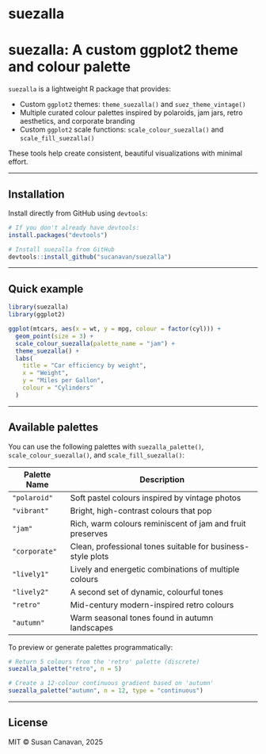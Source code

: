 suezalla
================

# suezalla: A custom ggplot2 theme and colour palette

`suezalla` is a lightweight R package that provides:

- Custom `ggplot2` themes: `theme_suezalla()` and `suez_theme_vintage()`
- Multiple curated colour palettes inspired by polaroids, jam jars,
  retro aesthetics, and corporate branding
- Custom `ggplot2` scale functions: `scale_colour_suezalla()` and
  `scale_fill_suezalla()`

These tools help create consistent, beautiful visualizations with
minimal effort.

------------------------------------------------------------------------

## Installation

Install directly from GitHub using `devtools`:

``` r
# If you don't already have devtools:
install.packages("devtools")

# Install suezalla from GitHub
devtools::install_github("sucanavan/suezalla")
```

------------------------------------------------------------------------

## Quick example

``` r
library(suezalla)
library(ggplot2)

ggplot(mtcars, aes(x = wt, y = mpg, colour = factor(cyl))) +
  geom_point(size = 3) +
  scale_colour_suezalla(palette_name = "jam") +
  theme_suezalla() +
  labs(
    title = "Car efficiency by weight",
    x = "Weight",
    y = "Miles per Gallon",
    colour = "Cylinders"
  )
```

------------------------------------------------------------------------

## Available palettes

You can use the following palettes with `suezalla_palette()`,
`scale_colour_suezalla()`, and `scale_fill_suezalla()`:

| Palette Name  | Description                                                 |
|---------------|-------------------------------------------------------------|
| `"polaroid"`  | Soft pastel colours inspired by vintage photos              |
| `"vibrant"`   | Bright, high-contrast colours that pop                      |
| `"jam"`       | Rich, warm colours reminiscent of jam and fruit preserves   |
| `"corporate"` | Clean, professional tones suitable for business-style plots |
| `"lively1"`   | Lively and energetic combinations of multiple colours       |
| `"lively2"`   | A second set of dynamic, colourful tones                    |
| `"retro"`     | Mid-century modern-inspired retro colours                   |
| `"autumn"`    | Warm seasonal tones found in autumn landscapes              |

To preview or generate palettes programmatically:

``` r
# Return 5 colours from the 'retro' palette (discrete)
suezalla_palette("retro", n = 5)

# Create a 12-colour continuous gradient based on 'autumn'
suezalla_palette("autumn", n = 12, type = "continuous")
```

------------------------------------------------------------------------

## License

MIT © Susan Canavan, 2025
